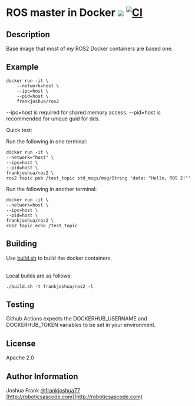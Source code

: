 # ROS master in Docker [![](https://img.shields.io/docker/pulls/frankjoshua/ros2)](https://hub.docker.com/r/frankjoshua/ros2) [![CI](https://github.com/frankjoshua/docker-ros2/workflows/CI/badge.svg)](https://github.com/frankjoshua/docker-ros2/actions)

## Description

Base image that most of my ROS2 Docker containers are based one. 

## Example

```
docker run -it \
    --network=host \
    --ipc=host \
    --pid=host \
    frankjoshua/ros2
```

--ipc=host is required for shared memory access. --pid=host is recommended for unique guid for dds.

Quick test:

Run the following in one terminal:
```
docker run -it \
--network="host" \
--ipc=host \
--pid=host \
frankjoshua/ros2 \
ros2 topic pub /test_topic std_msgs/msg/String 'data: "Hello, ROS 2!"'
```

Run the following in another terminal:
```
docker run -it \
--network=host \
--ipc=host \
--pid=host \
frankjoshua/ros2 \
ros2 topic echo /test_topic
```

## Building

Use [build.sh](build.sh) to build the docker containers.

<br>Local builds are as follows:

```
./build.sh -t frankjoshua/ros2 -l
```

## Testing

Github Actions expects the DOCKERHUB_USERNAME and DOCKERHUB_TOKEN variables to be set in your environment.

## License

Apache 2.0

## Author Information

Joshua Frank [@frankjoshua77](https://www.twitter.com/@frankjoshua77)
<br>
[http://roboticsascode.com](http://roboticsascode.com)
